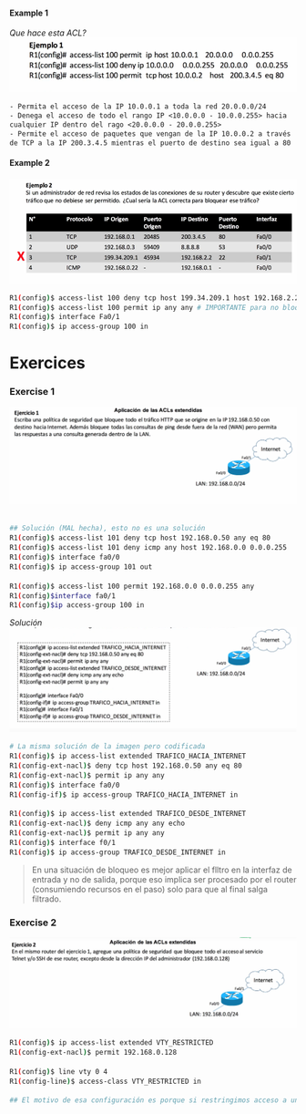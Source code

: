 
#### Example 1
_Que hace esta ACL?_
![](_anexos_/Screenshot%20from%202023-12-29%2000-49-18.png)
``` 
- Permita el acceso de la IP 10.0.0.1 a toda la red 20.0.0.0/24
- Denega el acceso de todo el rango IP <10.0.0.0 - 10.0.0.255> hacia cualquier IP dentro del rago <20.0.0.0 - 20.0.0.255>
- Permite el acceso de paquetes que vengan de la IP 10.0.0.2 a través de TCP a la IP 200.3.4.5 mientras el puerto de destino sea igual a 80
```

#### Example 2
![](_anexos_/Screenshot%20from%202023-12-29%2000-57-31.png)
``` bash 
R1(config)$ access-list 100 deny tcp host 199.34.209.1 host 192.168.2.2 eq 22
R1(config)$ access-list 100 permit ip any any # IMPORTANTE para no bloquear otras IPs
R1(config)$ interface Fa0/1
R1(config)$ ip access-group 100 in
```

# Exercices

### Exercise 1
![](_anexos_/Screenshot%20from%202023-12-29%2001-23-51.png)
``` bash

## Solución (MAL hecha), esto no es una solución
R1(config)$ access-list 101 deny tcp host 192.168.0.50 any eq 80
R1(config)$ access-list 101 deny icmp any host 192.168.0.0 0.0.0.255
R1(config)$ interface fa0/0
R1(config)$ ip access-group 101 out

R1(config)$ access-list 100 permit 192.168.0.0 0.0.0.255 any
R1(config)$interface fa0/1
R1(config)$ip access-group 100 in
```

_Solución_
![](_anexos_/Screenshot%20from%202023-12-29%2001-55-01.png)
``` bash
# La misma solución de la imagen pero codificada
R1(config)$ ip access-list extended TRAFICO_HACIA_INTERNET
R1(config-ext-nacl)$ deny tcp host 192.168.0.50 any eq 80
R1(config-ext-nacl)$ permit ip any any
R1(config)$ interface fa0/0
R1(config-if)$ ip access-group TRAFICO_HACIA_INTERNET in

R1(config)$ ip access-list extended TRAFICO_DESDE_INTERNET
R1(config-ext-nacl)$ deny icmp any any echo
R1(config-ext-nacl)$ permit ip any any
R1(config)$ interface f0/1
R1(config)$ ip access-group TRAFICO_DESDE_INTERNET in
```

> En una situación de bloqueo es mejor aplicar el flltro en la interfaz de entrada y no de salida, porque eso implica ser procesado por el router (consumiendo recursos en el paso) solo para que al final salga filtrado. 

### Exercise 2
![](_anexos_/Screenshot%20from%202023-12-29%2002-13-49.png)
``` bash
R1(config)$ ip access-list extended VTY_RESTRICTED
R1(config-ext-nacl)$ permit 192.168.0.128

R1(config)$ line vty 0 4
R1(config-line)$ access-class VTY_RESTRICTED in

## El motivo de esa configuración es porque si restringimos acceso a una IP admin, implica configurar la restricción en cada interfaz del router. 
```


